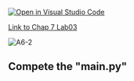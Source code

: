 [![Open in Visual Studio Code](https://classroom.github.com/assets/open-in-vscode-c66648af7eb3fe8bc4f294546bfd86ef473780cde1dea487d3c4ff354943c9ae.svg)](https://classroom.github.com/online_ide?assignment_repo_id=8863090&assignment_repo_type=AssignmentRepo)

[Link to Chap 7 Lab03](https://docs.google.com/presentation/d/16Lg15We_18LVyquswkjr61CDRxR3O9uaTISKX7v8thc/edit#slide=id.g114ede88c96_0_264)

![A6-2](https://nimbus-screenshots.s3.amazonaws.com/s/4feb4b3c471396cb3cf29b6ee42d9499.png)

## Compete the "main.py"


